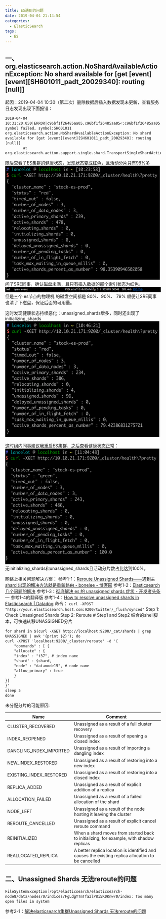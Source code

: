 ```yaml
---
title: ES遇到的问题
date: 2019-04-04 21:14:54
categories:
  - ElasticSearch
tags:
  - ES
---
```

## 一、org.elasticsearch.action.NoShardAvailableActionException: No shard available for [get [event][event][SH601011_padt_20029340]: routing [null]]

起因：2019-04-04 10:30（第二次）删除数据后插入数据发现未更新，查看服务日志发现出现下面报错：
```
2019-04-04 10:31:20.050|ERROR|c96bf1f26485aa05.c96bf1f26485aa05<:c96bf1f26485aa05|c.x.s.s.c.s.e.EventServiceDisclosure|process symbol failed, symbol:SH601011
org.elasticsearch.action.NoShardAvailableActionException: No shard available for [get [event][event][SH601011_padt_20029340]: routing [null]]
        at org.elasticsearch.action.support.single.shard.TransportSingleShardAction$AsyncSingleAction.perform(TransportSingleShardAction.java:209)
```
随后查看了ES集群的健康状态，发现状态变成红色，且活动分片只有98%多
![es_problem_1](/images/es_problem_1.png)
问了SRE同事，确认磁盘未满，且只有插入数据的那个索引状态为红色，
![es_problem_2](/images/es_problem_2.png)
但是三个 es节点的物理机  的磁盘空间都是  80%、90%、 79%
顺便让SRE同事也清了下磁盘，保证后面的可用量。

这时发现健康状态持续恶化：unassigned_shards增多，同时还出现了initializing_shards
![es_problem_3](/images/es_problem_3.png)

这时组内同事建议我重启ES集群，之后查看健康状态正常：
![es_problem_4](/images/es_problem_4.png)
无initializing_shards和unassigned_shards且活动分片数占比达到100%。

网络上相关问题解决方案：
参考1-1：[Reroute Unassigned Shards——遇到主shard 出现的解决方法就是重新路由 \- bonelee \- 博客园](https://www.cnblogs.com/bonelee/p/7459408.html)
参考1-2：[Elasticsearch几个问题的解决](http://www.wklken.me/posts/2015/05/23/elasticsearch-issues.html#)
参考1-3：[彻底解决 es 的 unassigned shards 症状 \- 开发者头条](https://toutiao.io/posts/na8zgp/preview) — 参考1-4的翻译版
参考1-4：[How to resolve unassigned shards in Elasticsearch \| Datadog](https://www.datadoghq.com/blog/elasticsearch-unassigned-shards/)
命令：
`curl -XPOST "http://your.elasticsearch.host.com:9200/twitter/_flush/synced"`
Step 1: Check Unassigned Shards
Step 2: Reroute
\# Step1 and Step2 结合的shell脚本，可快速转移UNASSIGNED分片
```
for shard in $(curl -XGET http://localhost:9200/_cat/shards | grep UNASSIGNED | awk '{print $2}'); do
curl -XPOST 'localhost:9200/_cluster/reroute' -d '{
    "commands" : [ {
    "allocate" : {
    "index" : "t37", # index name
    "shard" : $shard,
    "node" : "datanode15", # node name
    "allow_primary" : true
    }
}]
}'
sleep 5
done
```

未分配分片的可能原因:

| Name | Comment |
| ---- | ---- |
| CLUSTER_RECOVERED | Unassigned as a result of a full cluster recovery |
| INDEX_REOPENED | Unassigned as a result of opening a closed index |
| DANGLING_INDEX_IMPORTED | Unassigned as a result of importing a dangling index |
| NEW_INDEX_RESTORED | Unassigned as a result of restoring into a new index |
| EXISTING_INDEX_RESTORED | Unassigned as a result of restoring into a closed index |
| REPLICA_ADDED | Unassigned as a result of explicit addition of a replica |
| ALLOCATION_FAILED | Unassigned as a result of a failed allocation of the shard |
| NODE_LEFT | Unassigned as a result of the node hosting it leaving the cluster |
| REROUTE_CANCELLED | Unassigned as a result of explicit cancel reroute command |
| REINITIALIZED | When a shard moves from started back to initializing, for example, with shadow replicas |
| REALLOCATED_REPLICA | A better replica location is identified and causes the existing replica allocation to be cancelled |

## 二、Unassigned Shards 无法reroute的问题
```
FileSystemException[/opt/elasticsearch/elasticsearch-node8/data/nodes/0/indices/FgLdgYTmTfazlP8i5K0Knw/0/index: Too many open files in system
```
参考2-1：[解决elasticsearch集群Unassigned Shards 无法reroute的问题](https://www.jianshu.com/p/542ed5a5bdfc)
